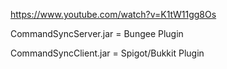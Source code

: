 https://www.youtube.com/watch?v=K1tW11gg8Os

CommandSyncServer.jar = Bungee Plugin

CommandSyncClient.jar = Spigot/Bukkit Plugin
